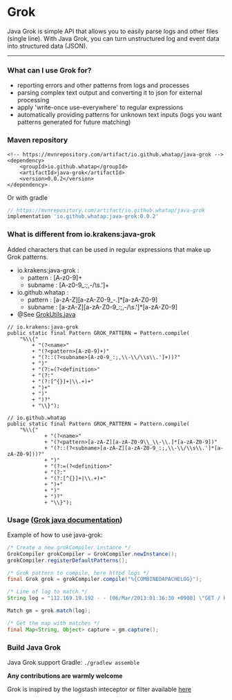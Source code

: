 # Grok

Java Grok is simple API that allows you to easily parse logs and other files (single line). With Java Grok, you can turn unstructured log and event data into structured data (JSON).

-----------------------

### What can I use Grok for?
* reporting errors and other patterns from logs and processes
* parsing complex text output and converting it to json for external processing
* apply 'write-once use-everywhere' to regular expressions
* automatically providing patterns for unknown text inputs (logs you want patterns generated for future matching)

### Maven repository

```maven
<!-- https://mvnrepository.com/artifact/io.github.whatap/java-grok -->
<dependency>
    <groupId>io.github.whatap</groupId>
    <artifactId>java-grok</artifactId>
    <version>0.0.2</version>
</dependency>
```

Or with gradle

```gradle
// https://mvnrepository.com/artifact/io.github.whatap/java-grok
implementation 'io.github.whatap:java-grok:0.0.2'

```

### What is different from io.krakens:java-grok

Added characters that can be used in regular expressions that make up Grok patterns.

- io.krakens:java-grok :
  - pattern : [A-z0-9]+
  - subname : [A-z0-9_:;,\-\/\s\.']+
- io.github.whatap :
  - pattern : [a-zA-Z][a-zA-Z0-9\_\-\.]*[a-zA-Z0-9]
  - subname : [a-zA-Z][a-zA-Z0-9_:;,\-\/\s\.']*[a-zA-Z0-9]
- @See [GrokUtils.java](https://github.com/thekrakken/java-grok/blob/901fda38ef6d5c902355eb25cff3f4b4fc3debde/src/main/java/io/krakens/grok/api/GrokUtils.java#L21C1-L33C20)
```
// io.krakens:java-grok
public static final Pattern GROK_PATTERN = Pattern.compile(
    "%\\{"
        + "(?<name>"
        + "(?<pattern>[A-z0-9]+)"
        + "(?::(?<subname>[A-z0-9_:;,\\-\\/\\s\\.']+))?"
        + ")"
        + "(?:=(?<definition>"
        + "(?:"
        + "(?:[^{}]+|\\.+)+"
        + ")+"
        + ")"
        + ")?"
        + "\\}");
```

```
// io.github.whatap
public static final Pattern GROK_PATTERN = Pattern.compile(
    "%\\{"
            + "(?<name>"
            + "(?<pattern>[a-zA-Z][a-zA-Z0-9\\_\\-\\.]*[a-zA-Z0-9])"
            + "(?::(?<subname>[a-zA-Z][a-zA-Z0-9_:;,\\-\\/\\s\\.']*[a-zA-Z0-9]))?"
            + ")"
            + "(?:=(?<definition>"
            + "(?:"
            + "(?:[^{}]+|\\.+)+"
            + ")+"
            + ")"
            + ")?"
            + "\\}");
```

### Usage ([Grok java documentation](http://grok.nflabs.com/javadoc))
Example of how to use java-grok:

```java
/* Create a new grokCompiler instance */
GrokCompiler grokCompiler = GrokCompiler.newInstance();
grokCompiler.registerDefaultPatterns();

/* Grok pattern to compile, here httpd logs */
final Grok grok = grokCompiler.compile("%{COMBINEDAPACHELOG}");

/* Line of log to match */
String log = "112.169.19.192 - - [06/Mar/2013:01:36:30 +0900] \"GET / HTTP/1.1\" 200 44346 \"-\" \"Mozilla/5.0 (Macintosh; Intel Mac OS X 10_8_2) AppleWebKit/537.22 (KHTML, like Gecko) Chrome/25.0.1364.152 Safari/537.22\"";

Match gm = grok.match(log);

/* Get the map with matches */
final Map<String, Object> capture = gm.capture();
```

### Build Java Grok

Java Grok support Gradle: `./gradlew assemble`

**Any contributions are warmly welcome**

Grok is inspired by the logstash inteceptor or filter available [here](http://logstash.net/docs/1.4.1/filters/grok)

